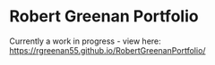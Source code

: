 # Robert Greenan Portfolio

Currently a work in progress - view here:
https://rgreenan55.github.io/RobertGreenanPortfolio/
